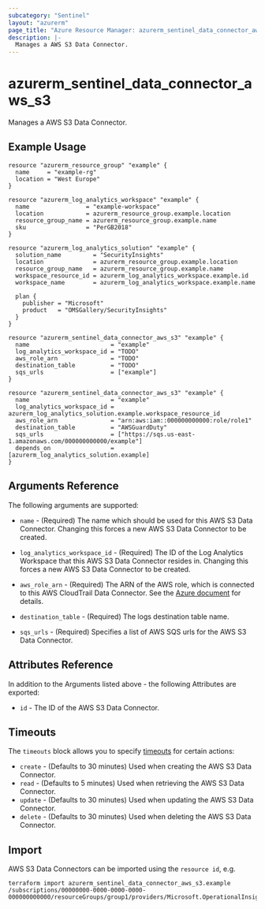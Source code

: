 ```yaml
---
subcategory: "Sentinel"
layout: "azurerm"
page_title: "Azure Resource Manager: azurerm_sentinel_data_connector_aws_s3"
description: |-
  Manages a AWS S3 Data Connector.
---
```


# azurerm_sentinel_data_connector_aws_s3

Manages a AWS S3 Data Connector.

## Example Usage

```hcl
resource "azurerm_resource_group" "example" {
  name     = "example-rg"
  location = "West Europe"
}

resource "azurerm_log_analytics_workspace" "example" {
  name                = "example-workspace"
  location            = azurerm_resource_group.example.location
  resource_group_name = azurerm_resource_group.example.name
  sku                 = "PerGB2018"
}

resource "azurerm_log_analytics_solution" "example" {
  solution_name         = "SecurityInsights"
  location              = azurerm_resource_group.example.location
  resource_group_name   = azurerm_resource_group.example.name
  workspace_resource_id = azurerm_log_analytics_workspace.example.id
  workspace_name        = azurerm_log_analytics_workspace.example.name

  plan {
    publisher = "Microsoft"
    product   = "OMSGallery/SecurityInsights"
  }
}

resource "azurerm_sentinel_data_connector_aws_s3" "example" {
  name                       = "example"
  log_analytics_workspace_id = "TODO"
  aws_role_arn               = "TODO"
  destination_table          = "TODO"
  sqs_urls                   = ["example"]
}

resource "azurerm_sentinel_data_connector_aws_s3" "example" {
  name                       = "example"
  log_analytics_workspace_id = azurerm_log_analytics_solution.example.workspace_resource_id
  aws_role_arn               = "arn:aws:iam::000000000000:role/role1"
  destination_table          = "AWSGuardDuty"
  sqs_urls                   = ["https://sqs.us-east-1.amazonaws.com/000000000000/example"]
  depends_on                 = [azurerm_log_analytics_solution.example]
}
```

## Arguments Reference

The following arguments are supported:

* `name` - (Required) The name which should be used for this AWS S3 Data Connector. Changing this forces a new AWS S3 Data Connector to be created.

* `log_analytics_workspace_id` - (Required) The ID of the Log Analytics Workspace that this AWS S3 Data Connector resides in. Changing this forces a new AWS S3 Data Connector to be created.

* `aws_role_arn` - (Required) The ARN of the AWS role, which is connected to this AWS CloudTrail Data Connector. See the [Azure document](https://docs.microsoft.com/en-us/azure/sentinel/connect-aws?tabs=s3#create-an-aws-assumed-role-and-grant-access-to-the-aws-sentinel-account) for details.

* `destination_table` - (Required) The logs destination table name.

* `sqs_urls` - (Required) Specifies a list of AWS SQS urls for the AWS S3 Data Connector.

## Attributes Reference

In addition to the Arguments listed above - the following Attributes are exported: 

* `id` - The ID of the AWS S3 Data Connector.

## Timeouts

The `timeouts` block allows you to specify [timeouts](https://www.terraform.io/docs/configuration/resources.html#timeouts) for certain actions:

* `create` - (Defaults to 30 minutes) Used when creating the AWS S3 Data Connector.
* `read` - (Defaults to 5 minutes) Used when retrieving the AWS S3 Data Connector.
* `update` - (Defaults to 30 minutes) Used when updating the AWS S3 Data Connector.
* `delete` - (Defaults to 30 minutes) Used when deleting the AWS S3 Data Connector.

## Import

AWS S3 Data Connectors can be imported using the `resource id`, e.g.

```shell
terraform import azurerm_sentinel_data_connector_aws_s3.example /subscriptions/00000000-0000-0000-0000-000000000000/resourceGroups/group1/providers/Microsoft.OperationalInsights/workspaces/workspace1/providers/Microsoft.SecurityInsights/dataConnectors/dc1
```
